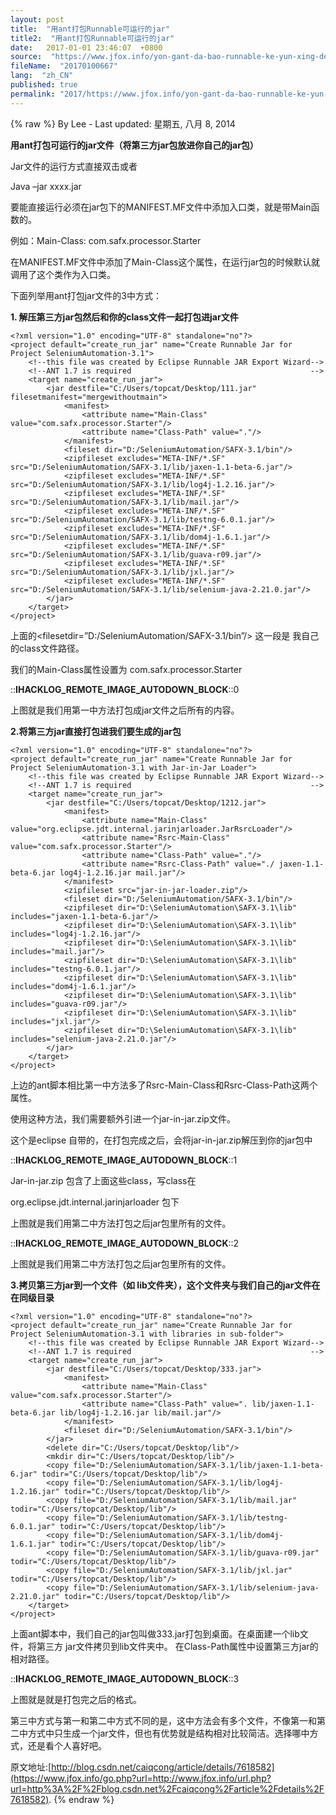 ```yaml
---
layout: post
title:  "用ant打包Runnable可运行的jar"
title2:  "用ant打包Runnable可运行的jar"
date:   2017-01-01 23:46:07  +0800
source:  "https://www.jfox.info/yon-gant-da-bao-runnable-ke-yun-xing-de-jar.html"
fileName:  "20170100667"
lang:  "zh_CN"
published: true
permalink: "2017/https://www.jfox.info/yon-gant-da-bao-runnable-ke-yun-xing-de-jar.html"
---
```

{% raw %}
By Lee - Last updated: 星期五, 八月 8, 2014

**用ant打包可运行的jar文件（将第三方jar包放进你自己的jar包）**

Jar文件的运行方式直接双击或者

Java –jar xxxx.jar

要能直接运行必须在jar包下的MANIFEST.MF文件中添加入口类，就是带Main函数的。

例如：Main-Class: com.safx.processor.Starter

在MANIFEST.MF文件中添加了Main-Class这个属性，在运行jar包的时候默认就调用了这个类作为入口类。

下面列举用ant打包jar文件的3中方式：

**1. 解压第三方jar包然后和你的class文件一起打包进jar文件**

    <?xml version="1.0" encoding="UTF-8" standalone="no"?>
    <project default="create_run_jar" name="Create Runnable Jar for Project SeleniumAutomation-3.1">
        <!--this file was created by Eclipse Runnable JAR Export Wizard-->
        <!--ANT 1.7 is required                                        -->
        <target name="create_run_jar">
            <jar destfile="C:/Users/topcat/Desktop/111.jar" filesetmanifest="mergewithoutmain">
                <manifest>
                    <attribute name="Main-Class" value="com.safx.processor.Starter"/>
                    <attribute name="Class-Path" value="."/>
                </manifest>
                <fileset dir="D:/SeleniumAutomation/SAFX-3.1/bin"/>
                <zipfileset excludes="META-INF/*.SF" src="D:/SeleniumAutomation/SAFX-3.1/lib/jaxen-1.1-beta-6.jar"/>
                <zipfileset excludes="META-INF/*.SF" src="D:/SeleniumAutomation/SAFX-3.1/lib/log4j-1.2.16.jar"/>
                <zipfileset excludes="META-INF/*.SF" src="D:/SeleniumAutomation/SAFX-3.1/lib/mail.jar"/>
                <zipfileset excludes="META-INF/*.SF" src="D:/SeleniumAutomation/SAFX-3.1/lib/testng-6.0.1.jar"/>
                <zipfileset excludes="META-INF/*.SF" src="D:/SeleniumAutomation/SAFX-3.1/lib/dom4j-1.6.1.jar"/>
                <zipfileset excludes="META-INF/*.SF" src="D:/SeleniumAutomation/SAFX-3.1/lib/guava-r09.jar"/>
                <zipfileset excludes="META-INF/*.SF" src="D:/SeleniumAutomation/SAFX-3.1/lib/jxl.jar"/>
                <zipfileset excludes="META-INF/*.SF" src="D:/SeleniumAutomation/SAFX-3.1/lib/selenium-java-2.21.0.jar"/>
            </jar>
        </target>
    </project>
    

上面的<filesetdir=”D:/SeleniumAutomation/SAFX-3.1/bin”/> 这一段是 我自己的class文件路径。 

我们的Main-Class属性设置为 com.safx.processor.Starter

::__IHACKLOG_REMOTE_IMAGE_AUTODOWN_BLOCK__::0

上图就是我们用第一中方法打包成jar文件之后所有的内容。

**2.将第三方jar直接打包进我们要生成的jar包**

    <?xml version="1.0" encoding="UTF-8" standalone="no"?>
    <project default="create_run_jar" name="Create Runnable Jar for Project SeleniumAutomation-3.1 with Jar-in-Jar Loader">
        <!--this file was created by Eclipse Runnable JAR Export Wizard-->
        <!--ANT 1.7 is required                                        -->
        <target name="create_run_jar">
            <jar destfile="C:/Users/topcat/Desktop/1212.jar">
                <manifest>
                    <attribute name="Main-Class" value="org.eclipse.jdt.internal.jarinjarloader.JarRsrcLoader"/>
                    <attribute name="Rsrc-Main-Class" value="com.safx.processor.Starter"/>
                    <attribute name="Class-Path" value="."/>
                    <attribute name="Rsrc-Class-Path" value="./ jaxen-1.1-beta-6.jar log4j-1.2.16.jar mail.jar"/>
                </manifest>
                <zipfileset src="jar-in-jar-loader.zip"/>
                <fileset dir="D:/SeleniumAutomation/SAFX-3.1/bin"/>
                <zipfileset dir="D:\SeleniumAutomation\SAFX-3.1\lib" includes="jaxen-1.1-beta-6.jar"/>
                <zipfileset dir="D:\SeleniumAutomation\SAFX-3.1\lib" includes="log4j-1.2.16.jar"/>
                <zipfileset dir="D:\SeleniumAutomation\SAFX-3.1\lib" includes="mail.jar"/>
                <zipfileset dir="D:\SeleniumAutomation\SAFX-3.1\lib" includes="testng-6.0.1.jar"/>
                <zipfileset dir="D:\SeleniumAutomation\SAFX-3.1\lib" includes="dom4j-1.6.1.jar"/>
                <zipfileset dir="D:\SeleniumAutomation\SAFX-3.1\lib" includes="guava-r09.jar"/>
                <zipfileset dir="D:\SeleniumAutomation\SAFX-3.1\lib" includes="jxl.jar"/>
                <zipfileset dir="D:\SeleniumAutomation\SAFX-3.1\lib" includes="selenium-java-2.21.0.jar"/>
            </jar>
        </target>
    </project>

上边的ant脚本相比第一中方法多了Rsrc-Main-Class和Rsrc-Class-Path这两个属性。

使用这种方法，我们需要额外引进一个jar-in-jar.zip文件。

<zipfileset src=”jar-in-jar-loader.zip”/>

这个是eclipse 自带的，在打包完成之后，会将jar-in-jar.zip解压到你的jar包中

::__IHACKLOG_REMOTE_IMAGE_AUTODOWN_BLOCK__::1

Jar-in-jar.zip  包含了上面这些class，写class在

org.eclipse.jdt.internal.jarinjarloader   包下

上图就是我们用第二中方法打包之后jar包里所有的文件。

::__IHACKLOG_REMOTE_IMAGE_AUTODOWN_BLOCK__::2

上图就是我们用第二中方法打包之后jar包里所有的文件。

**3.拷贝第三方jar到一个文件（如 lib文件夹），这个文件夹与我们自己的jar文件在在同级目录**

    <?xml version="1.0" encoding="UTF-8" standalone="no"?>
    <project default="create_run_jar" name="Create Runnable Jar for Project SeleniumAutomation-3.1 with libraries in sub-folder">
        <!--this file was created by Eclipse Runnable JAR Export Wizard-->
        <!--ANT 1.7 is required                                        -->
        <target name="create_run_jar">
            <jar destfile="C:/Users/topcat/Desktop/333.jar">
                <manifest>
                    <attribute name="Main-Class" value="com.safx.processor.Starter"/>
                    <attribute name="Class-Path" value=". lib/jaxen-1.1-beta-6.jar lib/log4j-1.2.16.jar lib/mail.jar"/>
                </manifest>
                <fileset dir="D:/SeleniumAutomation/SAFX-3.1/bin"/>
            </jar>
            <delete dir="C:/Users/topcat/Desktop/lib"/>
            <mkdir dir="C:/Users/topcat/Desktop/lib"/>
            <copy file="D:/SeleniumAutomation/SAFX-3.1/lib/jaxen-1.1-beta-6.jar" todir="C:/Users/topcat/Desktop/lib"/>
            <copy file="D:/SeleniumAutomation/SAFX-3.1/lib/log4j-1.2.16.jar" todir="C:/Users/topcat/Desktop/lib"/>
            <copy file="D:/SeleniumAutomation/SAFX-3.1/lib/mail.jar" todir="C:/Users/topcat/Desktop/lib"/>
            <copy file="D:/SeleniumAutomation/SAFX-3.1/lib/testng-6.0.1.jar" todir="C:/Users/topcat/Desktop/lib"/>
            <copy file="D:/SeleniumAutomation/SAFX-3.1/lib/dom4j-1.6.1.jar" todir="C:/Users/topcat/Desktop/lib"/>
            <copy file="D:/SeleniumAutomation/SAFX-3.1/lib/guava-r09.jar" todir="C:/Users/topcat/Desktop/lib"/>
            <copy file="D:/SeleniumAutomation/SAFX-3.1/lib/jxl.jar" todir="C:/Users/topcat/Desktop/lib"/>
            <copy file="D:/SeleniumAutomation/SAFX-3.1/lib/selenium-java-2.21.0.jar" todir="C:/Users/topcat/Desktop/lib"/>
        </target>
    </project>

上面ant脚本中，我们自己的jar包叫做333.jar打包到桌面。在桌面建一个lib文件，将第三方 jar文件拷贝到lib文件夹中。 在Class-Path属性中设置第三方jar的相对路径。

::__IHACKLOG_REMOTE_IMAGE_AUTODOWN_BLOCK__::3

上图就是就是打包完之后的格式。

第三中方式与第一和第二中方式不同的是，这中方法会有多个文件，不像第一和第二中方式中只生成一个jar文件，但也有优势就是结构相对比较简洁。选择哪中方式，还是看个人喜好吧。

原文地址:[http://blog.csdn.net/caiqcong/article/details/7618582](https://www.jfox.info/go.php?url=http://www.jfox.info/url.php?url=http%3A%2F%2Fblog.csdn.net%2Fcaiqcong%2Farticle%2Fdetails%2F7618582).
{% endraw %}
